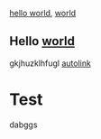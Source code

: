 [tags]:# (test, hello world, )
[hello world][hello world], [world][world]
## Hello [world][world]
gkjhuzklhfugl [autolink][autolink]

# Test
dabggs

[hello world]: test.md#hello-world
[autolink]: README.md#autolink
[world]: None#world
